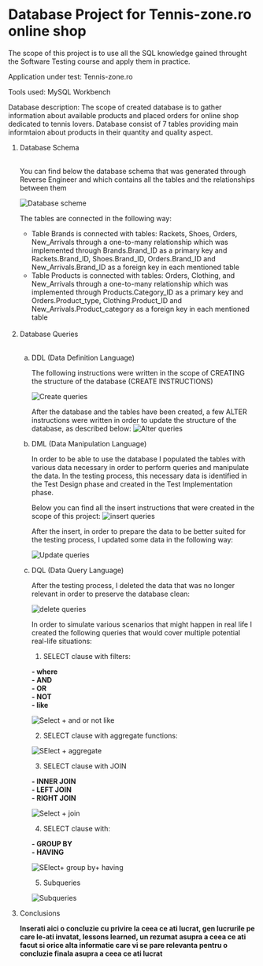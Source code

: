 <h1>Database Project for Tennis-zone.ro online shop </h1>

The scope of this project is to use all the SQL knowledge gained throught the Software Testing course and apply them in practice.

Application under test: Tennis-zone.ro

Tools used: MySQL Workbench

Database description: The scope of created database is to gather information about available products and placed orders for online shop dedicated to tennis lovers. Database consist of 7 tables providing main informtaion about products in their quantity and quality aspect. 

<ol>
<li>Database Schema </li>
<br>

You can find below the database schema that was generated through Reverse Engineer and which contains all the tables and the relationships between them

![Database scheme](https://github.com/Alexandra-Dubovic/Portfolio/assets/155356578/7ce93dde-b61d-4c9a-8c7f-185b6d59cb17)


The tables are connected in the following way:

<ul>
  <li> Table Brands  is connected with tables: Rackets, Shoes, Orders, New_Arrivals through a one-to-many relationship which was implemented through Brands.Brand_ID as a primary key and Rackets.Brand_ID, Shoes.Brand_ID, Orders.Brand_ID and New_Arrivals.Brand_ID as a foreign key in each mentioned table</li>
  <li> Table Products  is connected with tables: Orders, Clothing, and New_Arrivals through a one-to-many relationship which was implemented through Products.Category_ID as a primary key and Orders.Product_type, Clothing.Product_ID and New_Arrivals.Product_category as a foreign key in each mentioned table</li>

</ul><br>

<li>Database Queries</li><br>

<ol type="a">
  <li>DDL (Data Definition Language)</li>

  The following instructions were written in the scope of CREATING the structure of the database (CREATE INSTRUCTIONS)

![Create queries](https://github.com/Alexandra-Dubovic/Portfolio/assets/155356578/badda059-be9e-42fe-b72c-b28f603da1c1)

  After the database and the tables have been created, a few ALTER instructions were written in order to update the structure of the database, as described below:
![Alter queries](https://github.com/Alexandra-Dubovic/Portfolio/assets/155356578/2dd577b1-4031-42a3-8528-c34a335b6973)

 
  <li>DML (Data Manipulation Language)</li>

  In order to be able to use the database I populated the tables with various data necessary in order to perform queries and manipulate the data. 
  In the testing process, this necessary data is identified in the Test Design phase and created in the Test Implementation phase. 

  Below you can find all the insert instructions that were created in the scope of this project:
  ![insert queries](https://github.com/Alexandra-Dubovic/Portfolio/assets/155356578/1c601db2-8d98-403a-9969-f1420ba185ae)

  After the insert, in order to prepare the data to be better suited for the testing process, I updated some data in the following way:

  ![Update queries](https://github.com/Alexandra-Dubovic/Portfolio/assets/155356578/8a79a3f7-6c63-497d-8dfe-96af7f4c5648)


  <li>DQL (Data Query Language)</li>

After the testing process, I deleted the data that was no longer relevant in order to preserve the database clean: 

![delete queries](https://github.com/Alexandra-Dubovic/Portfolio/assets/155356578/00d4037b-7c68-45c3-9b9b-baa5b326222c)

In order to simulate various scenarios that might happen in real life I created the following queries that would cover multiple potential real-life situations:

1. SELECT clause with filters:
   
**- where**<br>
**- AND**<br>
**- OR**<br>
**- NOT**<br>
**- like**<br>

![Select + and or not like](https://github.com/Alexandra-Dubovic/Portfolio/assets/155356578/23914ffe-3aa1-49ad-b826-7d46ddb77ce2)




2. SELECT clause with aggregate functions:

![SElect + aggregate](https://github.com/Alexandra-Dubovic/Portfolio/assets/155356578/7319151b-33a9-4ff0-b808-8104c19b3e5a)



3. SELECT clause with JOIN
   
**- INNER JOIN**<br>
**- LEFT JOIN**<br>
**- RIGHT JOIN**<br>

![Select + join](https://github.com/Alexandra-Dubovic/Portfolio/assets/155356578/3b1e5ef0-2d92-49e5-b93e-f82ca95e8bc4)

4. SELECT clause with:
   
**- GROUP BY**<br>
**- HAVING**<br>

![SElect+ group by+ having](https://github.com/Alexandra-Dubovic/Portfolio/assets/155356578/37899d86-e9f7-4d5e-b073-672f7dc61b77)

5. Subqueries

![Subqueries](https://github.com/Alexandra-Dubovic/Portfolio/assets/155356578/0854c272-ad01-4e15-bf20-d38c8b6d1a92)


</ol>

<li>Conclusions</li>

**Inserati aici o concluzie cu privire la ceea ce ati lucrat, gen lucrurile pe care le-ati invatat, lessons learned, un rezumat asupra a ceea ce ati facut si orice alta informatie care vi se pare relevanta pentru o concluzie finala asupra a ceea ce ati lucrat**

</ol>
